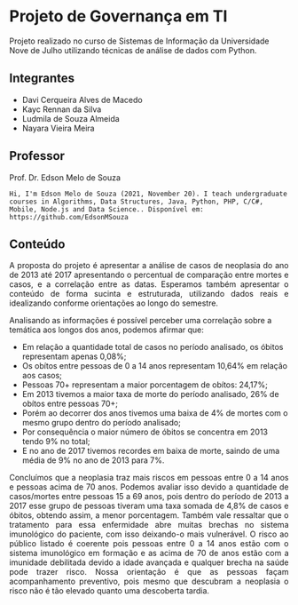 # Projeto de Governança em TI
Projeto realizado no curso de Sistemas de Informação da Universidade Nove de Julho utilizando técnicas de análise de dados com Python.

## Integrantes
- Davi Cerqueira Alves de Macedo
- Kayc Rennan da Silva 
- Ludmila de Souza Almeida
- Nayara Vieira Meira

## Professor

Prof. Dr. Edson Melo de Souza

```
Hi, I'm Edson Melo de Souza (2021, November 20). I teach undergraduate courses in Algorithms, Data Structures, Java, Python, PHP, C/C#, Mobile, Node.js and Data Science.. Disponível em: https://github.com/EdsonMSouza
```

## Conteúdo

<p align=justify>A proposta do projeto é apresentar a análise de casos de neoplasia do ano de 2013 até 2017 apresentando o percentual de comparação entre mortes e casos, e a correlação entre as datas. Esperamos também apresentar o conteúdo de forma sucinta e estruturada, utilizando dados reais e idealizando conforme orientações ao longo do semestre.</p>

Analisando as informações é possível perceber uma correlação sobre a temática aos longos dos anos, podemos afirmar que:

- Em relação a quantidade total de casos no período analisado, os óbitos representam apenas 0,08%;
-	Os obítos entre pessoas de 0 a 14 anos representam 10,64% em relação aos casos;
-	Pessoas 70+ representam a maior porcentagem de obítos: 24,17%;
-	Em 2013 tivemos a maior taxa de morte do período analisado, 26% de obítos entre pessoas 70+;
-	Porém ao decorrer dos anos tivemos uma baixa de 4% de mortes com o mesmo grupo dentro do período analisado;
-	Por consequência o maior número de óbitos se concentra em 2013 tendo 9% no total;
-	E no ano de 2017 tivemos recordes em baixa de morte, saindo de uma média de 9% no ano de 2013 para 7%.

<p align=justify>Concluímos que a neoplasia traz mais riscos em pessoas entre 0 a 14 anos e pessoas acima de 70 anos. Podemos avaliar isso devido a quantidade de casos/mortes entre pessoas 15 a 69 anos, pois dentro do período de 2013 a 2017 esse grupo de pessoas tiveram uma taxa somada de 4,8% de casos e óbitos, obtendo assim, a menor porcentagem. Também vale ressaltar que o tratamento para essa enfermidade abre muitas brechas no sistema imunológico do paciente, com isso deixando-o mais vulnerável. O risco ao público listado é coerente pois pessoas entre 0 a 14 anos estão com o sistema imunológico em formação e as acima de 70 de anos estão com a imunidade debilitada devido a idade avançada e qualquer brecha na saúde pode trazer risco. Nossa orientação é que as pessoas façam acompanhamento preventivo, pois mesmo que descubram a neoplasia o risco não é tão elevado quanto uma descoberta tardia. </p>
